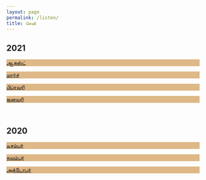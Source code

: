```yaml
---
layout: page
permalink: /listen/
title: செவி
---
```


<h2>2021</h2>
<div class="card-presentation">
    <a href="202108"><p class="card-presentation-title" style="background-color:burlywood">ஆகஸ்ட்</p></a>
    <a href="202103"><p class="card-presentation-title" style="background-color:burlywood">மார்ச்</p></a>
    <a href="202102"><p class="card-presentation-title" style="background-color:burlywood">பிப்ரவரி</p></a>
    <a href="202101"><p class="card-presentation-title" style="background-color:burlywood">ஜனவரி</p></a>
    <br>
</div>

<h2>2020</h2>
<div class="card-presentation">
    <a href="202012"><p class="card-presentation-title" style="background-color:burlywood">டிசம்பர்</p></a>
    <a href="202011"><p class="card-presentation-title" style="background-color:burlywood">நவம்பர்</p></a>
    <a href="202010"><p class="card-presentation-title" style="background-color:burlywood">அக்டோபர்</p></a>
    <br>
</div>
